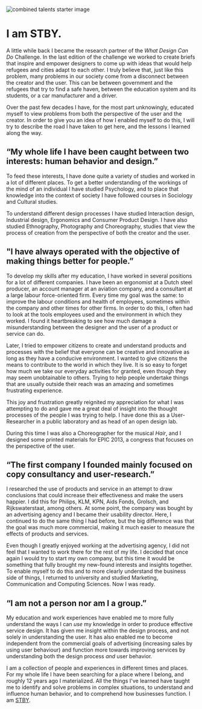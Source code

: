 ![combined talents starter image](http://i.imgur.com/F0DmPx5.png)

# I am STBY.


A little while back I became the research partner of the *What Design Can Do* Challenge. In the last edition of the challenge we worked to create briefs that inspire and empower designers to come up with ideas that would help refugees and cities adapt to each other. I truly believe that, just like this problem, many problems in our society come from a disconnect between the creator and the user. This can be between government and the refugees that try to find a safe haven, between the education system and its students, or a car manufacturer and a driver.

 Over the past few decades I have, for the most part unknowingly, educated myself to view problems from both the perspective of the user and the creator. In order to give you an idea of how I enabled myself to do this, I will try to describe the road I have taken to get here, and the lessons I learned along the way.


## “My whole life I have been caught between two interests: human behavior and design.”

To feed these interests, I have done quite a variety of studies and worked in a lot of different places. To get a better understanding of the workings of the mind of an individual I have studied Psychology, and to place that knowledge into the context of society I have followed courses in Sociology and Cultural studies.

To understand different design processes I have studied Interaction design, Industrial design, Ergonomics and Consumer Product Design. I have also studied Ethnography, Photography and Choreography, studies that view the process of creation from the perspective of both the creator and the user.

## "I have always operated with the objective of making things better for people.”

To develop my skills after my education, I have worked in several positions for a lot of different companies. I have been an ergonomist at a Dutch steel producer, an account manager at an aviation company, and a consultant at a large labour force-oriented firm. Every time my goal was the same: to improve the labour conditions and health of employees, sometimes within the company and other times for other firms. In order to do this, I often had to look at the tools employees used and the environment in which they worked. I found it heartbreaking to see how much damage a misunderstanding between the designer and the user of a product or service can do.

Later, I tried to empower citizens to create and understand products and processes with the belief that everyone can be creative and innovative as long as they have a conducive environment. I wanted to give citizens the means to contribute to the world in which they live. It is so easy to forget how much we take our everyday activities for granted, even though they may seem unobtainable to others. Trying to help people undertake things that are usually outside their reach was an amazing and sometimes frustrating experience.  

 This joy and frustration greatly reignited my appreciation for what I was attempting to do and gave me a great deal of insight into the thought processes of the people I was trying to help. I have done this as a User-Researcher in a public laboratory and as head of an open design lab.  

During this time I was also a Choreographer for the musical *Hair*, and I designed some printed materials for EPIC 2013, a congress that focuses on the perspective of the user.  


## “The first company I founded mainly focused on copy consultancy and user-research.”

I researched the use of products and service in an attempt to draw conclusions that could increase their effectiveness and make the users happier. I did this for Philips, KLM, KPN, Aids Fonds, Grolsch, and Rijkswaterstaat, among others. At some point, the company was bought by an advertising agency and I became their usability director. Here, I continued to do the same thing I had before, but the big difference was that the goal was much more commercial, making it much easier to measure the effects of products and services.

Even though I greatly enjoyed working at the advertising agency, I did not feel that I wanted to work there for the rest of my life. I decided that once again I would try to start my own company, but this time it would be something that fully brought my new-found interests and insights together. To enable myself to do this and to more clearly understand the business side of things, I returned to university and studied Marketing, Communication and Computing Sciences. Now I was ready.

## “I am not a person nor am I a group.”
My education and work experiences have enabled me to more fully understand the ways I can *use* my knowledge in order to produce effective service design. It has given me insight within the design process, and not solely in understanding the user. It has also enabled me to become independent from the commercial goals of advertising (increasing sales by using user behaviour) and function more towards improving services by understanding both the design process *and* user behavior.

I am a collection of people and experiences in different times and places. For my whole life I have been searching for a place where I belong, and roughly 12 years ago I materialized. All the things I've learned have taught me to identify and solve problems in complex situations, to understand and influence human behavior, and to comprehend how businesses function. I am [STBY](http://www.stby.eu/meet-the-team/).
